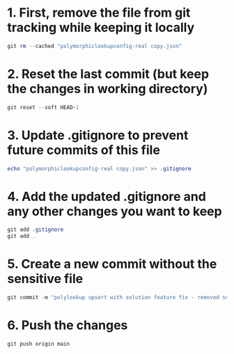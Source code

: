 # 1. First, remove the file from git tracking while keeping it locally

```powershell
git rm --cached "polymorphiclookupconfig-real copy.json"
```

# 2. Reset the last commit (but keep the changes in working directory)

```powershell
git reset --soft HEAD~1
```

# 3. Update .gitignore to prevent future commits of this file

```powershell
echo "polymorphiclookupconfig-real copy.json" >> .gitignore
```

# 4. Add the updated .gitignore and any other changes you want to keep

```powershell
git add .gitignore
git add .
```

# 5. Create a new commit without the sensitive file

```powershell
git commit -m "polylookup upsert with solution feature fix - removed sensitive file"
```

# 6. Push the changes

```powershell
git push origin main
```
